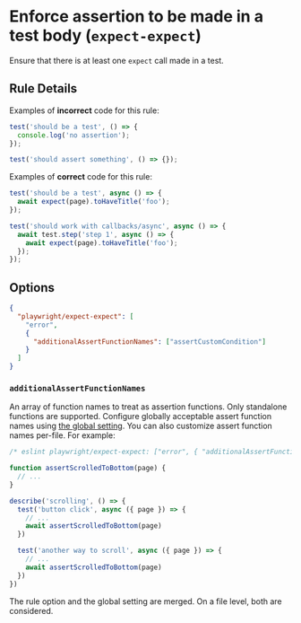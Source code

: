 # Enforce assertion to be made in a test body (`expect-expect`)

Ensure that there is at least one `expect` call made in a test.

## Rule Details

Examples of **incorrect** code for this rule:

```javascript
test('should be a test', () => {
  console.log('no assertion');
});

test('should assert something', () => {});
```

Examples of **correct** code for this rule:

```javascript
test('should be a test', async () => {
  await expect(page).toHaveTitle('foo');
});

test('should work with callbacks/async', async () => {
  await test.step('step 1', async () => {
    await expect(page).toHaveTitle('foo');
  });
});
```

## Options

```json
{
  "playwright/expect-expect": [
    "error",
    {
      "additionalAssertFunctionNames": ["assertCustomCondition"]
    }
  ]
}
```

### `additionalAssertFunctionNames`

An array of function names to treat as assertion functions. Only standalone functions are supported. Configure globally acceptable assert function names using [the global setting](../global-settings.md). You can also customize assert function names per-file. For example: 

```ts
/* eslint playwright/expect-expect: ["error", { "additionalAssertFunctionNames": ["assertScrolledToBottom"] }] */

function assertScrolledToBottom(page) {
  // ...
}

describe('scrolling', () => {
  test('button click', async ({ page }) => {
    // ...
    await assertScrolledToBottom(page)
  })

  test('another way to scroll', async ({ page }) => {
    // ...
    await assertScrolledToBottom(page)
  })
})
```

The rule option and the global setting are merged. On a file level, both are considered.